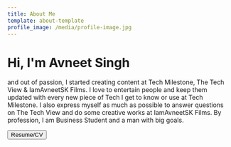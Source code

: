 ```yaml
---
title: About Me
template: about-template
profile_image: /media/profile-image.jpg
---
```

# Hi, I'm Avneet Singh

and out of passion, I started creating content at Tech Milestone, The Tech View & IamAvneetSK Films. I love to entertain people and keep them updated with every new piece of Tech I get to know or use at Tech Milestone. I also express myself as much as possible to answer questions on The Tech View and do some creative works at IamAvneetSK Films. By profession, I am Business Student and a man with big goals.

<button onclick="https://web.iamavneetsk.cf/images/CV-2021-Nov.pdf">Resume/CV</button>